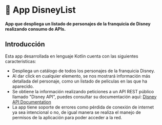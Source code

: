 # 🏰 App DisneyList

#### App que despliega un listado de personajes de la franquicia de Disney realizando consumo de APIs.
## Introducción
Esta app desarrollada en lenguaje Kotlin cuenta con las siguientes caracteristicas: 
- Despliega un catálogo de todos los personajes de la franquicia Disney.
- Al dar click en cualquier elemento, se nos mostrará información más detallada del personaje, como un listado de peliculas en las que ha aparecido.
- Se obtiene la información realizando peticiones a un API REST público llamado "Disney API", puedes consultar su documentación aquí:  [Disney API Documentation](https://disneyapi.dev/docs/)
- La app tiene soporte de errores como pérdida de conexión de internet ya sea intencional o no, de igual manera se realiza el manejo de permisos de la aplicación para poder acceder a la red.


